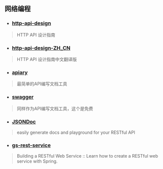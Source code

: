 ## 网络编程
* ### [http-api-design](https://github.com/interagent/http-api-design)
> HTTP API 设计指南

* ### [http-api-design-ZH_CN](https://github.com/ZhangBohan/http-api-design-ZH_CN)
> HTTP API 设计指南中文翻译版

* ### [apiary](https://apiary.io/)
> 最简单的API编写文档工具

* ### [swagger](http://swagger.io/)
> 同样作为API编写文档工具，这个是免费

* ### [JSONDoc](http://jsondoc.org/)
> easily generate docs and playground for your RESTful API

* ### [gs-rest-service](https://github.com/spring-guides/gs-rest-service)
> Building a RESTful Web Service :: Learn how to create a RESTful web service with Spring.
